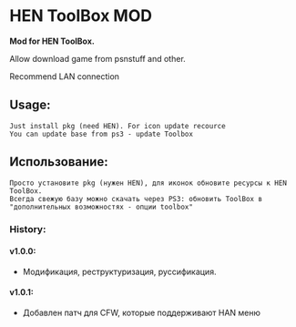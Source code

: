 # HEN ToolBox MOD
**Mod for HEN ToolBox.**

Allow download game from psnstuff and other.

Recommend LAN connection

## Usage:
	Just install pkg (need HEN). For icon update recource
	You can update base from ps3 - update Toolbox
	
## Использование:	
	Просто установите pkg (нужен HEN), для иконок обновите ресурсы к HEN ToolBox.
	Всегда свежую базу можно скачать через PS3: обновить ToolBox в "дополнительных возможностях - опции toolbox" 

### History:

#### v1.0.0:		
- Модификация, реструктуризация, руссификация.

#### v1.0.1: 
- Добавлен патч для CFW, которые поддерживают HAN меню


